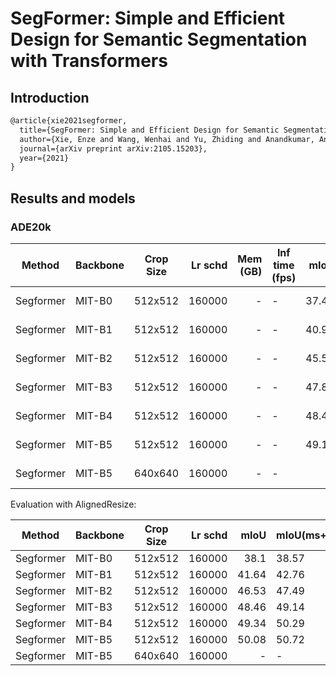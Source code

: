 # SegFormer: Simple and Efficient Design for Semantic Segmentation with Transformers

## Introduction

<!-- [ALGORITHM] -->

```latex
@article{xie2021segformer,
  title={SegFormer: Simple and Efficient Design for Semantic Segmentation with Transformers},
  author={Xie, Enze and Wang, Wenhai and Yu, Zhiding and Anandkumar, Anima and Alvarez, Jose M and Luo, Ping},
  journal={arXiv preprint arXiv:2105.15203},
  year={2021}
}
```

## Results and models

### ADE20k

| Method | Backbone | Crop Size | Lr schd | Mem (GB) | Inf time (fps) | mIoU | mIoU(ms+flip) | config | download |
| ------ | -------- | --------- | ------: | -------: | -------------- | ---: | ------------- | ------ | -------- |
|Segformer | MIT-B0 | 512x512 | 160000 | - | - | 37.41 | 38.34 | [config]() | [model]() &#124; [log]() |
|Segformer | MIT-B1 | 512x512 | 160000 | - | - | 40.97 | 42.54 | [config]() | [model]() &#124; [log]() |
|Segformer | MIT-B2 | 512x512 | 160000 | - | - | 45.58 | 47.03 | [config]() | [model]() &#124; [log]() |
|Segformer | MIT-B3 | 512x512 | 160000 | - | - | 47.82 | 48.81 | [config]() | [model]() &#124; [log]() |
|Segformer | MIT-B4 | 512x512 | 160000 | - | - | 48.46 | 49.76 | [config]() | [model]() &#124; [log]() |
|Segformer | MIT-B5 | 512x512 | 160000 | - | - | 49.13 | 50.22 | [config]() | [model]() &#124; [log]() |
|Segformer | MIT-B5 | 640x640 | 160000 | - | - | - | - | [config]() | [model]() &#124; [log]() |

Evaluation with AlignedResize:

| Method | Backbone | Crop Size | Lr schd | mIoU | mIoU(ms+flip) |
| ------ | -------- | --------- | ------: | ---: | ------------- |
|Segformer | MIT-B0 | 512x512 | 160000 | 38.1  | 38.57 |
|Segformer | MIT-B1 | 512x512 | 160000 | 41.64 | 42.76 |
|Segformer | MIT-B2 | 512x512 | 160000 | 46.53 | 47.49 |
|Segformer | MIT-B3 | 512x512 | 160000 | 48.46 | 49.14 |
|Segformer | MIT-B4 | 512x512 | 160000 | 49.34 | 50.29 |
|Segformer | MIT-B5 | 512x512 | 160000 | 50.08 | 50.72 |
|Segformer | MIT-B5 | 640x640 | 160000 | - | - |
